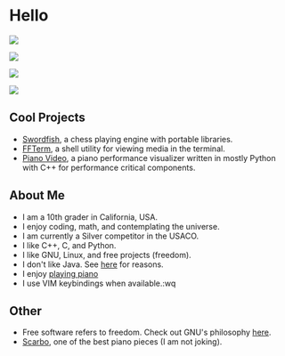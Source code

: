 # Hello

![](https://github-readme-stats.vercel.app/api?username=phuang1024&theme=dark)

![](https://github-readme-streak-stats.herokuapp.com/?user=phuang1024&theme=dark)

![](https://github-readme-stats.vercel.app/api/top-langs/?username=phuang1024&theme=dark&layout=compact)

![](https://komarev.com/ghpvc/?username=phuang1024)

## Cool Projects
* [Swordfish][swordfish], a chess playing engine with portable libraries.
* [FFTerm][ffterm], a shell utility for viewing media in the terminal.
* [Piano Video][pianovid], a piano performance visualizer written in mostly Python with C++ for performance critical components.

## About Me
* I am a 10th grader in California, USA.
* I enjoy coding, math, and contemplating the universe.
* I am currently a Silver competitor in the USACO.
* I like C++, C, and Python.
* I like GNU, Linux, and free projects (freedom).
* I don't like Java. See [here](/no_java.md) for reasons.
* I enjoy [playing piano](/piano.md)
* I use VIM keybindings when available.:wq

## Other

* Free software refers to freedom. Check out GNU's philosophy [here][gnu].
* [Scarbo](https://youtu.be/8fcy2X06VH4?t=477), one of the best piano pieces (I am not joking).

[swordfish]: https://github.com/phuang1024/swordfish
[ffterm]: https://github.com/phuang1024/ffterm
[pianovid]: https://github.com/phuang1024/piano_video

[gnu]: https://gnu.org
